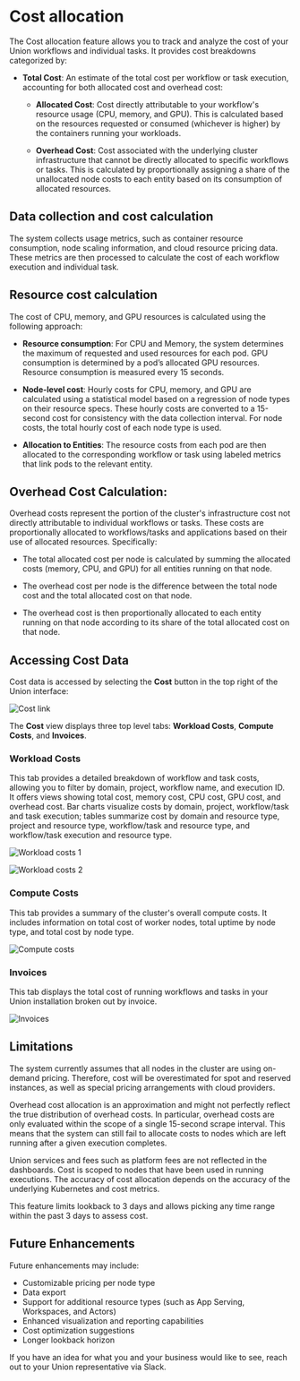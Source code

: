 # Cost allocation

The Cost allocation feature allows you to track and analyze the cost of your Union workflows and individual tasks.
It provides cost breakdowns categorized by:

* **Total Cost**: An estimate of the total cost per workflow or task execution, accounting for both allocated cost and overhead cost:

  * **Allocated Cost**: Cost directly attributable to your workflow's resource usage (CPU, memory, and GPU).
    This is calculated based on the resources requested or consumed (whichever is higher) by the containers running your workloads.

  * **Overhead Cost**: Cost associated with the underlying cluster infrastructure that cannot be directly allocated to specific workflows or tasks.
    This is calculated by proportionally assigning a share of the unallocated node costs to each entity based on its consumption of allocated resources.

## Data collection and cost calculation

The system collects usage metrics, such as container resource consumption, node scaling information, and cloud resource pricing data.
These metrics are then processed to calculate the cost of each workflow execution and individual task.

## Resource cost calculation

The cost of CPU, memory, and GPU resources is calculated using the following approach:

* **Resource consumption**: For CPU and Memory, the system determines the maximum of requested and used resources for each pod.
  GPU consumption is determined by a pod’s allocated GPU resources.
  Resource consumption is measured every 15 seconds.

* **Node-level cost**: Hourly costs for CPU, memory, and GPU are calculated using a statistical model based on a regression of node types on their resource specs.
  These hourly costs are converted to a 15-second cost for consistency with the data collection interval.
  For node costs, the total hourly cost of each node type is used.

* **Allocation to Entities**: The resource costs from each pod are then allocated to the corresponding workflow or task using labeled metrics that link pods to the relevant entity.

## Overhead Cost Calculation:

Overhead costs represent the portion of the cluster's infrastructure cost not directly attributable to individual workflows or tasks.
These costs are proportionally allocated to workflows/tasks and applications based on their use of allocated resources. Specifically:

* The total allocated cost per node is calculated by summing the allocated costs (memory, CPU, and GPU) for all entities running on that node.

* The overhead cost per node is the difference between the total node cost and the total allocated cost on that node.

* The overhead cost is then proportionally allocated to each entity running on that node according to its share of the total allocated cost on that node.

## Accessing Cost Data

Cost data is accessed by selecting the **Cost** button in the top right of the Union interface:

![Cost link](/_static/images/user-guide/administration/cost-allocation/cost-link.png)

The **Cost** view displays three top level tabs: **Workload Costs**, **Compute Costs**, and **Invoices**.

### Workload Costs

This tab provides a detailed breakdown of workflow and task costs, allowing you to filter by domain, project, workflow name, and execution ID.
It offers views showing total cost, memory cost, CPU cost, GPU cost, and overhead cost.
Bar charts visualize costs by domain, project, workflow/task and task execution; tables summarize cost by domain and resource type, project and resource type, workflow/task and resource type, and workflow/task execution and resource type.

![Workload costs 1](/_static/images/user-guide/administration/cost-allocation/workload-costs-1.png)

![Workload costs 2](/_static/images/user-guide/administration/cost-allocation/workload-costs-2.png)

### Compute Costs

This tab provides a summary of the cluster's overall compute costs.
It includes information on total cost of worker nodes, total uptime by node type, and total cost by node type.

![Compute costs](/_static/images/user-guide/administration/cost-allocation/compute-costs.png)

### Invoices

This tab displays the total cost of running workflows and tasks in your Union installation broken out by invoice.

![Invoices](/_static/images/user-guide/administration/cost-allocation/invoices.png)

## Limitations

The system currently assumes that all nodes in the cluster are using on-demand pricing.
Therefore, cost will be overestimated for spot and reserved instances, as well as special pricing arrangements with cloud providers.

Overhead cost allocation is an approximation and might not perfectly reflect the true distribution of overhead costs.
In particular, overhead costs are only evaluated within the scope of a single 15-second scrape interval.
This means that the system can still fail to allocate costs to nodes which are left running after a given execution completes.

Union services and fees such as platform fees are not reflected in the dashboards.
Cost is scoped to nodes that have been used in running executions.
The accuracy of cost allocation depends on the accuracy of the underlying Kubernetes and cost metrics.

This feature limits lookback to 3 days and allows picking any time range within the past 3 days to assess cost.

## Future Enhancements

Future enhancements may include:

* Customizable pricing per node type
* Data export
* Support for additional resource types (such as App Serving, Workspaces, and Actors)
* Enhanced visualization and reporting capabilities
* Cost optimization suggestions
* Longer lookback horizon

If you have an idea for what you and your business would like to see, reach out to your Union representative via Slack.
